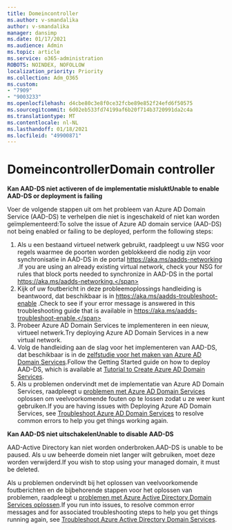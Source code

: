 ```yaml
---
title: Domeincontroller
ms.author: v-smandalika
author: v-smandalika
manager: dansimp
ms.date: 01/17/2021
ms.audience: Admin
ms.topic: article
ms.service: o365-administration
ROBOTS: NOINDEX, NOFOLLOW
localization_priority: Priority
ms.collection: Adm_O365
ms.custom:
- "7909"
- "9003233"
ms.openlocfilehash: d4cbe80c3e8f0ce32fcbe89e852f24efd6f50575
ms.sourcegitcommit: 6d02eb533fd74199af6b20f714b3720991da2c4a
ms.translationtype: MT
ms.contentlocale: nl-NL
ms.lasthandoff: 01/18/2021
ms.locfileid: "49900871"
---
```

# <a name="domain-controller"></a><span data-ttu-id="6833e-102">Domeincontroller</span><span class="sxs-lookup"><span data-stu-id="6833e-102">Domain controller</span></span>

<span data-ttu-id="6833e-103">**Kan AAD-DS niet activeren of de implementatie mislukt**</span><span class="sxs-lookup"><span data-stu-id="6833e-103">**Unable to enable AAD-DS or deployment is failing**</span></span>

<span data-ttu-id="6833e-104">Voer de volgende stappen uit om het probleem van Azure AD Domain Service (AAD-DS) te verhelpen die niet is ingeschakeld of niet kan worden geïmplementeerd:</span><span class="sxs-lookup"><span data-stu-id="6833e-104">To solve the issue of Azure AD domain service (AAD-DS) not being enabled or failing to be deployed, perform the following steps:</span></span>

1. <span data-ttu-id="6833e-105">Als u een bestaand virtueel netwerk gebruikt, raadpleegt u uw NSG voor regels waarmee de poorten worden geblokkeerd die nodig zijn voor synchronisatie in AAD-DS in de portal https://aka.ms/aadds-networking .</span><span class="sxs-lookup"><span data-stu-id="6833e-105">If you are using an already existing virtual network, check your NSG for rules that block ports needed to synchronize in AAD-DS in the portal https://aka.ms/aadds-networking.</span></span>
2. <span data-ttu-id="6833e-106">Kijk of uw foutbericht in deze probleemoplossings handleiding is beantwoord, dat beschikbaar is in  https://aka.ms/aadds-troubleshoot-enable .</span><span class="sxs-lookup"><span data-stu-id="6833e-106">Check to see if your error message is answered in this troubleshooting guide that is available in  https://aka.ms/aadds-troubleshoot-enable.</span></span>
3. <span data-ttu-id="6833e-107">Probeer Azure AD Domain Services te implementeren in een nieuw, virtueel netwerk.</span><span class="sxs-lookup"><span data-stu-id="6833e-107">Try deploying Azure AD Domain Services in a new virtual network.</span></span>
4. <span data-ttu-id="6833e-108">Volg de handleiding aan de slag voor het implementeren van AAD-DS, dat beschikbaar is in de [zelfstudie voor het maken van Azure AD Domain Services](https://docs.microsoft.com/azure/active-directory-domain-services/tutorial-create-instance).</span><span class="sxs-lookup"><span data-stu-id="6833e-108">Follow the Getting Started guide on how to deploy AAD-DS, which is available at [Tutorial to Create Azure AD Domain Services](https://docs.microsoft.com/azure/active-directory-domain-services/tutorial-create-instance).</span></span>
5. <span data-ttu-id="6833e-109">Als u problemen ondervindt met de implementatie van Azure AD Domain Services, raadpleegt u [problemen met Azure AD Domain Services](https://docs.microsoft.com/azure/active-directory-domain-services/troubleshoot) oplossen om veelvoorkomende fouten op te lossen zodat u ze weer kunt gebruiken.</span><span class="sxs-lookup"><span data-stu-id="6833e-109">If you are having issues with Deploying Azure AD Domain Services, see [Troubleshoot Azure AD Domain Services](https://docs.microsoft.com/azure/active-directory-domain-services/troubleshoot) to resolve common errors to help you get things working again.</span></span> 

<span data-ttu-id="6833e-110">**Kan AAD-DS niet uitschakelen**</span><span class="sxs-lookup"><span data-stu-id="6833e-110">**Unable to disable AAD-DS**</span></span>

<span data-ttu-id="6833e-111">AAD-Active Directory kan niet worden onderbroken.</span><span class="sxs-lookup"><span data-stu-id="6833e-111">AAD-DS is unable to be paused.</span></span> <span data-ttu-id="6833e-112">Als u uw beheerde domein niet langer wilt gebruiken, moet deze worden verwijderd.</span><span class="sxs-lookup"><span data-stu-id="6833e-112">If you wish to stop using your managed domain, it must be deleted.</span></span>

<span data-ttu-id="6833e-113">Als u problemen ondervindt bij het oplossen van veelvoorkomende foutberichten en de bijbehorende stappen voor het oplossen van problemen, raadpleegt u [problemen met Azure Active Directory Domain Services oplossen](https://docs.microsoft.com/azure/active-directory-domain-services/troubleshoot).</span><span class="sxs-lookup"><span data-stu-id="6833e-113">If you run into issues, to resolve common error messages and for associated troubleshooting steps to help you get things running again, see [Troubleshoot Azure Active Directory Domain Services](https://docs.microsoft.com/azure/active-directory-domain-services/troubleshoot).</span></span>
